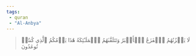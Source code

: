 ```yaml
---
tags: 
 - quran 
 - "Al-Anbya"
---
```


> لَا يَحۡزُنُهُمُ ٱلۡفَزَعُ ٱلۡأَكۡبَرُ وَتَتَلَقَّىٰهُمُ ٱلۡمَلَـٰٓئِكَةُ هَٰذَا يَوۡمُكُمُ ٱلَّذِي كُنتُمۡ تُوعَدُونَ
